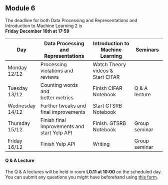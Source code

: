 
## Module 6

The deadline for both Data Processing and Representations and Introduction to Machine Learning 2 is<br>**Friday December 16th at 17:59**

| Day                | Data Processing<br>and Representations | Introduction to<br>Machine Learning | Seminars          |
| ------------------ | ---------------------------- | ----------------------------------- | --------------------------- |
| Monday<br>12/12    | Processing violations and<br>reviews | Watch Theory videos &<br>Start CIFAR |                    |
| Tuesday<br>13/12   | Counting words and<br>better metrics | Finish CIFAR Notebook       | Q & A lecture               |
| Wednesday<br>14/12 | Further tweaks and<br>final improvements | Start GTSRB Notebook    |                             |
| Thursday<br>15/12  | Finish final improvements and<br>start Yelp API | Finish. GTSRB Notebook | Group seminar         |
| Friday<br>16/12    | Finish Yelp API              | Writing                             | Group seminar               |



#### Q & A Lecture

The Q & A lectures will be held in room **L0.11 at 10:00** on the scheduled day. You can submit any questions you might have beforehand using [this form](https://forms.office.com/Pages/ResponsePage.aspx?id=zcrxoIxhA0S5RXb7PWh05ZTDc7biyulCvpu4U-tarWtUMlZYQUlYMFVMREdWRVVPWTNITlIxQlFUTC4u).


